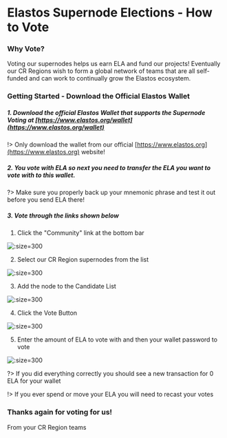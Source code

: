 
# Elastos Supernode Elections - How to Vote

### Why Vote?

Voting our supernodes helps us earn ELA and fund our projects! Eventually our CR Regions
wish to form a global network of teams that are all self-funded and can work to continually
grow the Elastos ecosystem.

### Getting Started - Download the Official Elastos Wallet

##### 1. Download the official Elastos Wallet that supports the Supernode Voting at&nbsp;[https://www.elastos.org/wallet](https://www.elastos.org/wallet)

!> Only download the wallet from our official&nbsp;[https://www.elastos.org](https://www.elastos.org) website!


##### 2. You vote with ELA so next you need to transfer the ELA you want to vote with to this wallet.

?> Make sure you properly back up your mnemonic phrase and test it out before you send ELA there!

##### 3. Vote through the links shown below

1. Click the "Community" link at the bottom bar

  ![](https://d1717iy6bbpwr8.cloudfront.net/assets/img/cr-regions/howtovote-1.png ':size=300')

2. Select our CR Region supernodes from the list

  ![](https://d1717iy6bbpwr8.cloudfront.net/assets/img/cr-regions/howtovote-2.png ':size=300')

3. Add the node to the Candidate List

  ![](https://d1717iy6bbpwr8.cloudfront.net/assets/img/cr-regions/howtovote-3.png ':size=300')

4. Click the Vote Button

  ![](https://d1717iy6bbpwr8.cloudfront.net/assets/img/cr-regions/howtovote-4.png ':size=300')

5. Enter the amount of ELA to vote with and then your wallet password to vote

  ![](https://d1717iy6bbpwr8.cloudfront.net/assets/img/cr-regions/howtovote-5.png ':size=300')

?> If you did everything correctly you should see a new transaction for 0 ELA for your wallet

!> If you ever spend or move your ELA you will need to recast your votes

### Thanks again for voting for us!

From your CR Region teams





